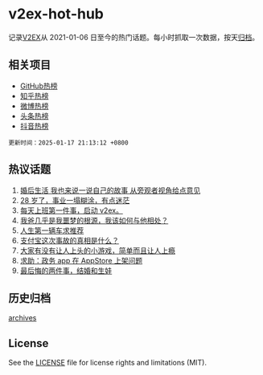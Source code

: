 # v2ex-hot-hub

 记录[V2EX](https://www.v2ex.com/)从 2021-01-06 日至今的热门话题。每小时抓取一次数据，按天[归档](archives)。
 
 ## 相关项目

- [GitHub热榜](https://github.com/it985/github-hot-hub)
- [知乎热榜](https://github.com/it985/zhihu-hot-hub)
- [微博热榜](https://github.com/it985/weibo-hot-hub)
- [头条热榜](https://github.com/it985/toutiao-hot-hub)
- [抖音热榜](https://github.com/it985/douyin-hot-hub)


 `更新时间：2025-01-17 21:13:12 +0800`

## 热议话题

1. [婚后生活 我也来说一说自己的故事 从旁观者视角给点意见](https://www.v2ex.com/t/1105777)
1. [28 岁了，事业一塌糊涂，有点迷茫](https://www.v2ex.com/t/1105724)
1. [每天上班第一件事，启动 v2ex。](https://www.v2ex.com/t/1105715)
1. [我爸几乎是我噩梦的根源，我该如何与他相处？](https://www.v2ex.com/t/1105718)
1. [人生第一辆车求推荐](https://www.v2ex.com/t/1105804)
1. [支付宝这次事故的真相是什么？](https://www.v2ex.com/t/1105721)
1. [大家有没有让人上头的小游戏，简单而且让人上瘾](https://www.v2ex.com/t/1105675)
1. [求助：政务 app 在 AppStore 上架问题](https://www.v2ex.com/t/1105749)
1. [最后悔的两件事，结婚和生娃](https://www.v2ex.com/t/1105924)

## 历史归档

[archives](archives)

## License

See the [LICENSE](LICENSE) file for license rights and limitations (MIT).
